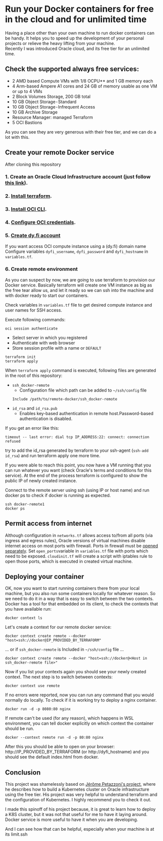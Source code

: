 # Run your Docker containers for free in the cloud and for unlimited time

Having a place other than your own machine to run docker containers can be handy.
It helps you to speed up the development of your personal projects or relieve the
heavy lifting from your machine.  
Recently I was introduced Oracle cloud, and its free tier for an unlimited time.

## Check the supported always free services:

- 2 AMD based Compute VMs with 1/8 OCPU** and 1 GB memory each
- 4 Arm-based Ampere A1 cores and 24 GB of memory usable as one VM or up to 4 VMs
- 2 Block Volumes Storage, 200 GB total
- 10 GB Object Storage - Standard
- 10 GB Object Storage - Infrequent Access
- 10 GB Archive Storage
- Resource Manager: managed Terraform
- 5 OCI Bastions

As you can see they are very generous with their free tier, and we can do a lot
with this.

## Create your remote Docker service

After cloning this repository

### 1. Create an Oracle Cloud Infrastructure account (just follow [this link](https://signup.cloud.oracle.com/)).

### 2. [Install terraform](https://learn.hashicorp.com/tutorials/terraform/install-cli?in=terraform/oci-get-started).

### 3. [Install OCI CLI](https://docs.oracle.com/en-us/iaas/Content/API/SDKDocs/cliinstall.htm).

### 4. [Configure OCI credentials](https://learn.hashicorp.com/tutorials/terraform/oci-build?in=terraform/oci-get-started).

### 5. [Create dy.fi account](https://dy.fi)

If you want access OCI compute instance using a (dy.fi) domain name
Configure variables `dyfi_username`, `dyfi_password` and `dyfi_hostname` in `variables.tf`.

### 6. Create remote environment

As you can suspect by now, we are going to use terraform to provision our Docker service. Basically terraform will create one VM instance as big as the free tear allow us, and let it ready so we can ssh into the machine and with docker ready to start our containers.  

Check variables in `variables.tf` file to get desired compute instance and user names for SSH access.

Execute following commands:

```
oci session authenticate
```

- Select server in which you registered
- Authenticate with web browser
- Store session profile with a name or `DEFAULT`

```
terraform init
terraform apply
```

When `terraform apply` command is executed, following files are generated in the root of this repository:
- `ssh_docker-remote`
    - Configuration file which path can be added to `~/ssh/config` file
    ```
    Include /path/to/remote-docker/ssh_docker-remote
    ```
- `id_rsa` and `id_rsa.pub`
    - Enables key-based authentication in remote host.Password-based authentication is disabled.

If you get an error like this:

```
timeout -- last error: dial tcp IP_ADDRESS:22: connect: connection refused
```

try to add the id_rsa generated by terraform to your ssh-agent (`ssh-add id_rsa`) and run terraform apply one more time.  

If you were able to reach this point, you now have a VM running that you can run whatever you want (check Oracle's terms and conditions for this service). At the end of the process terraform is configured to show the public IP of newly created instance.

Connect to the remote server using ssh (using IP or host name) and run docker ps to check if docker is running as expected.

```
ssh docker-remote1
docker ps
```

## Permit access from internet

Although configuration in `networks.tf` allows access to/from all ports (via ingress and egress rules), Oracle versions of virtual machines disable internet access on most ports with firewall. Ports in firewall must be [opened separately](https://dev.to/armiedema/opening-up-port-80-and-443-for-oracle-cloud-servers-j35). Set `open_ports`variable in `variables.tf` file with ports which need to be exposed. `cloudinit.tf` will create a script with iptables rule to open those ports, which is executed in created virtual machine.

## Deploying your container

OK, now you want to start running containers there from your local machine, but you also run some containers locally for whatever reason.
So we need to do it in a way that is easy to switch between the two contexts.
Docker has a tool for that embedded on its client, to check the contexts that you have available run:

```
docker context ls 
```

Let's create a context for our remote docker service:

```
docker context create remote --docker "host=ssh://docker@IP_PROVIDED_BY_TERRAFORM"
```

... or if `ssh_docker-remote` is Included in `~/ssh/config` file ...

```
docker context create remote --docker "host=ssh://docker@<Host in ssh_docker-remote file>"
```


Now if you list your contexts again you should see your newly created context. The next step is to switch between contexts:

```
docker context use remote
```

If no errors were reported, now you can run any command that you would normally do locally. To check if it is working try to deploy a nginx container.

```
docker run -d -p 8080:80 nginx 
```
If remote can't be used (for any reason), which happens in WSL environment, you can tell docker explicitly on which context the container should be run.

```
docker --context remote run -d -p 80:80 nginx
```

After this you should be able to open on your browser: http://IP_PROVIDED_BY_TERRAFORM (or http://dyfi_hostname) and you should see the default index.html from docker.

## Conclusion

This project was shamelessly based on [Jérôme Petazzoni's project](https://github.com/jpetazzo/ampernetacle), where he describes how to build a Kubernetes cluster on Oracle infrastructure using the free tier. His project was very helpful to understand terraform and the configuration of Kubernetes. I highly recommend you to check it out.  

I made this spinoff of his project because, it is great to learn how to deploy a K8S cluster, but it was not that useful for me to have it laying around. Docker service is more useful to have it when you are developing.  

And I can see how that can be helpful, especially when your machine is at its limit.ssh
